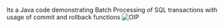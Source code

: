 Its a Java code demonstrating Batch Processing of SQL transactions with usage of commit and rollback functions
![OIP](https://github.com/abhijit-nashi/BatchSqlTransactions-UsingJava/assets/155634784/195b1735-4838-48c2-ae20-2f2952ce12e8)
